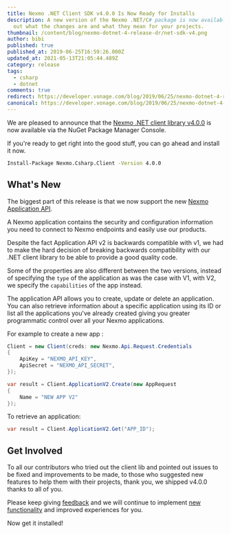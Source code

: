 ```yaml
---
title: Nexmo .NET Client SDK v4.0.0 Is Now Ready for Installs
description: A new version of the Nexmo .NET/C# package is now available, find
  out what the changes are and what they mean for your projects.
thumbnail: /content/blog/nexmo-dotnet-4-release-dr/net-sdk-v4.png
author: bibi
published: true
published_at: 2019-06-25T16:59:26.000Z
updated_at: 2021-05-13T21:05:44.489Z
category: release
tags:
  - csharp
  - dotnet
comments: true
redirect: https://developer.vonage.com/blog/2019/06/25/nexmo-dotnet-4-release-dr
canonical: https://developer.vonage.com/blog/2019/06/25/nexmo-dotnet-4-release-dr
---
```


We are pleased to announce that the [Nexmo .NET client library v4.0.0](https://github.com/Nexmo/nexmo-dotnet) is now available via the NuGet Package Manager Console.

If you're ready to get right into the good stuff, you can go ahead and install it now.

```bash
Install-Package Nexmo.Csharp.Client -Version 4.0.0
```

## What's New

The biggest part of this release is that we now support the new [Nexmo Application API](https://developer.nexmo.com/application/overview).

A Nexmo application contains the security and configuration information you need to connect to Nexmo endpoints and easily use our products.

Despite the fact Application API v2 is backwards compatible with v1, we had to make the hard decision of breaking backwards compatibility with our .NET client library to be able to provide a good quality code.

Some of the properties are also different between the two versions, instead of specifying the `type` of the application as was the case with V1, with V2, we specify the `capabilities` of the app instead.

The application API allows you to create, update or delete an application. You can also retrieve information about a specific application using its ID or list all the applications you've already created giving you greater programmatic control over all your Nexmo applications.

For example to create a new app :

```csharp
Client = new Client(creds: new Nexmo.Api.Request.Credentials
{
    ApiKey = "NEXMO_API_KEY",
    ApiSecret = "NEXMO_API_SECRET",
});

var result = Client.ApplicationV2.Create(new AppRequest
{
    Name = "NEW APP V2"
});
```

To retrieve an application:

```csharp
var result = Client.ApplicationV2.Get("APP_ID");
```

## Get Involved

To all our contributors who tried out the client lib and pointed out issues to be fixed and improvements to be made, to those who suggested new features to help them with their projects, thank you, we shipped v4.0.0 thanks to all of you.

Please keep giving [feedback](https://github.com/Nexmo/nexmo-dotnet/issues) and we will continue to implement [new functionality](https://github.com/Nexmo/client-library-specification) and improved experiences for you.

Now get it installed!
